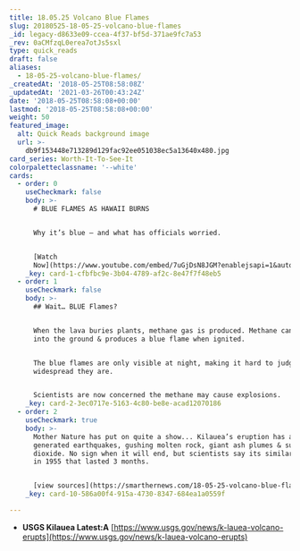 ```yaml
---
title: 18.05.25 Volcano Blue Flames
slug: 20180525-18-05-25-volcano-blue-flames
_id: legacy-d8633e09-ccea-4f37-bf5d-371ae9fc7a53
_rev: 0aCMfzqL0erea7otJs5sxl
type: quick_reads
draft: false
aliases:
  - 18-05-25-volcano-blue-flames/
_createdAt: '2018-05-25T08:58:08Z'
_updatedAt: '2021-03-26T00:43:24Z'
date: '2018-05-25T08:58:08+00:00'
lastmod: '2018-05-25T08:58:08+00:00'
weight: 50
featured_image:
  alt: Quick Reads background image
  url: >-
    db9f153448e713289d129fac92ee051038ec5a13640x480.jpg
card_series: Worth-It-To-See-It
colorpaletteclassname: '--white'
cards:
  - order: 0
    useCheckmark: false
    body: >-
      # BLUE FLAMES AS HAWAII BURNS


      Why it’s blue – and what has officials worried.


      [Watch
      Now](https://www.youtube.com/embed/7uGjDsN8JGM?enablejsapi=1&autoplay=1&rel=0)
    _key: card-1-cfbfbc9e-3b04-4789-af2c-8e47f7f48eb5
  - order: 1
    useCheckmark: false
    body: >-
      ## Wait… BLUE Flames?


      When the lava buries plants, methane gas is produced. Methane can seep
      into the ground & produces a blue flame when ignited.


      The blue flames are only visible at night, making it hard to judge how
      widespread they are.


      Scientists are now concerned the methane may cause explosions.
    _key: card-2-3ec0717e-5163-4c80-be8e-acad12070186
  - order: 2
    useCheckmark: true
    body: >-
      Mother Nature has put on quite a show... Kilauea’s eruption has also
      generated earthquakes, gushing molten rock, giant ash plumes & sulfur
      dioxide. No sign when it will end, but scientists say its similar to one
      in 1955 that lasted 3 months.


      [view sources](https://smarthernews.com/18-05-25-volcano-blue-flames/)
    _key: card-10-586a00f4-915a-4730-8347-684ea1a0559f

---
```

* **USGS Kilauea Latest:A** [https://www.usgs.gov/news/k-lauea-volcano-erupts](https://www.usgs.gov/news/k-lauea-volcano-erupts)